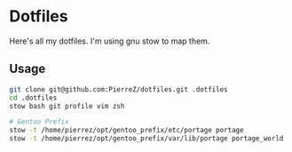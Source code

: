 # Dotfiles

Here's all my dotfiles. I'm using gnu stow to map them.

## Usage

```sh
git clone git@github.com:PierreZ/dotfiles.git .dotfiles
cd .dotfiles
stow bash git profile vim zsh

# Gentoo Prefix
stow -t /home/pierrez/opt/gentoo_prefix/etc/portage portage
stow -t /home/pierrez/opt/gentoo_prefix/var/lib/portage portage_world
```
